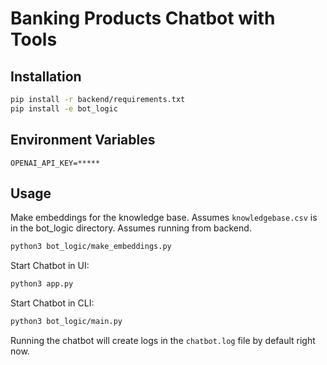 # Banking Products Chatbot with Tools

## Installation
```bash
pip install -r backend/requirements.txt
pip install -e bot_logic
```

## Environment Variables
```.env
OPENAI_API_KEY=*****
```

## Usage
Make embeddings for the knowledge base. Assumes `knowledgebase.csv` is in the bot_logic directory. Assumes running from backend.
```bash
python3 bot_logic/make_embeddings.py
```

Start Chatbot in UI:
```bash
python3 app.py
```

Start Chatbot in CLI:
```bash
python3 bot_logic/main.py
```
Running the chatbot will create logs in the `chatbot.log` file by default right now.